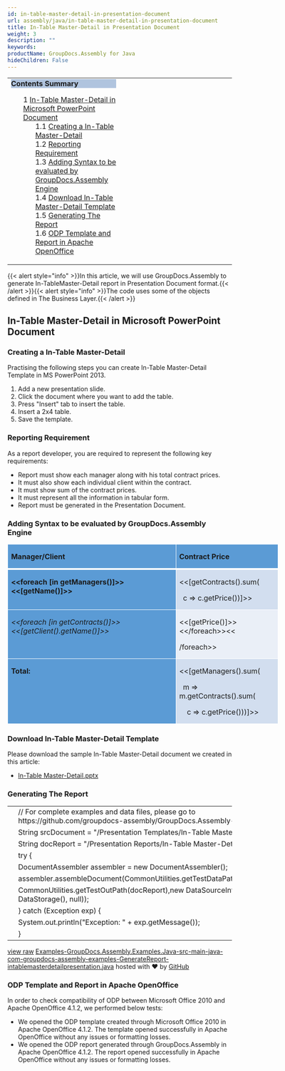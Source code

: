 ```yaml
---
id: in-table-master-detail-in-presentation-document
url: assembly/java/in-table-master-detail-in-presentation-document
title: In-Table Master-Detail in Presentation Document
weight: 3
description: ""
keywords: 
productName: GroupDocs.Assembly for Java
hideChildren: False
---
```

<table class="sectionMacro" border="0" cellpadding="5" cellspacing="0" width="100%"><tbody><tr><td valign="top" width="50%"><div class="panel" style="border-top-width: 1px; border-right-width: 1px; border-bottom-width: 1px; border-left-width: 1px;"><div class="panelHeader" style="border-bottom-width: 1px; background-color: rgb(176, 196, 222);"><b>Contents Summary</b></div><div class="panelContent"><style type="text/css">div.rbtoc1593026732345 { padding-top: 0px; padding-right: 0px; padding-bottom: 0px; padding-left: 0px; }div.rbtoc1593026732345 ul { list-style-type: none; list-style-image: none; margin-left: 0px; }div.rbtoc1593026732345 li { margin-left: 0px; padding-left: 0px; }</style><div class="toc rbtoc1593026732345"><ul class="toc-indentation"><li><span class="TOCOutline">1</span> <a href="#In-TableMaster-DetailinPresentationDocument-In-TableMaster-DetailinMicrosoftPowerPointDocument">In-Table Master-Detail in Microsoft PowerPoint Document</a><ul class="toc-indentation"><li><span class="TOCOutline">1.1</span> <a href="#In-TableMaster-DetailinPresentationDocument-CreatingaIn-TableMaster-Detail">Creating a In-Table Master-Detail</a></li><li><span class="TOCOutline">1.2</span> <a href="#In-TableMaster-DetailinPresentationDocument-ReportingRequirement">Reporting Requirement</a></li><li><span class="TOCOutline">1.3</span> <a href="#In-TableMaster-DetailinPresentationDocument-AddingSyntaxtobeevaluatedbyGroupDocs.AssemblyEngine">Adding Syntax to be evaluated by GroupDocs.Assembly Engine</a></li><li><span class="TOCOutline">1.4</span> <a href="#In-TableMaster-DetailinPresentationDocument-DownloadIn-TableMaster-DetailTemplate">Download In-Table Master-Detail Template</a></li><li><span class="TOCOutline">1.5</span> <a href="#In-TableMaster-DetailinPresentationDocument-GeneratingTheReport">Generating The Report</a></li><li><span class="TOCOutline">1.6</span> <a href="#In-TableMaster-DetailinPresentationDocument-ODPTemplateandReportinApacheOpenOffice">ODP Template and Report in Apache OpenOffice</a></li></ul></li></ul></div></div></div></td><td valign="top" width="15%">&nbsp;</td><td valign="top" width="35%">&nbsp;</td></tr></tbody></table>

{{< alert style="info" >}}In this article, we will use GroupDocs.Assembly to generate In-TableMaster-Detail report in Presentation Document format.{{< /alert >}}{{< alert style="info" >}}The code uses some of the objects defined in The Business Layer.{{< /alert >}}

## In-Table Master-Detail in Microsoft PowerPoint Document

### Creating a In-Table Master-Detail

Practising the following steps you can create In-Table Master-Detail Template in MS PowerPoint 2013.

1.  Add a new presentation slide.
2.  Click the document where you want to add the table.
3.  Press "Insert" tab to insert the table.
4.  Insert a 2x4 table.
5.  Save the template.

### Reporting Requirement

As a report developer, you are required to represent the following key requirements:

*   Report must show each manager along with his total contract prices.
*   It must also show each individual client within the contract.
*   It must show sum of the contract prices.
*   It must represent all the information in tabular form.
*   Report must be generated in the Presentation Document.

### Adding Syntax to be evaluated by GroupDocs.Assembly Engine

<table class="MsoNormalTable" border="0" cellspacing="0" cellpadding="0" width="608" style="width: 456pt; border-collapse: collapse;"><tbody><tr><td width="388" valign="top" style="width: 291pt; border-top-color: white; border-top-style: solid; border-top-width: 1pt; border-right-color: white; border-right-style: solid; border-right-width: 1pt; border-bottom-color: white; border-bottom-style: solid; border-bottom-width: 3pt; border-left-color: white; border-left-style: solid; border-left-width: 1pt; background-color: rgb(91, 155, 213); background-image: initial; padding-top: 0.75pt; padding-right: 5.4pt; padding-bottom: 0in; padding-left: 5.4pt;"><p class="MsoNormal"><b>Manager/Client</b></p></td><td width="220" valign="top" style="width: 165pt; border-top-color: white; border-top-style: solid; border-top-width: 1pt; border-left-color: initial; border-left-style: none; border-left-width: initial; border-bottom-color: white; border-bottom-style: solid; border-bottom-width: 3pt; border-right-color: white; border-right-style: solid; border-right-width: 1pt; background-color: rgb(91, 155, 213); background-image: initial; padding-top: 0.75pt; padding-right: 5.4pt; padding-bottom: 0in; padding-left: 5.4pt;"><p class="MsoNormal"><b>Contract Price</b></p></td></tr><tr><td width="388" valign="top" style="width: 291pt; border-top-color: initial; border-top-style: none; border-top-width: initial; border-right-color: white; border-right-style: solid; border-right-width: 1pt; border-bottom-color: white; border-bottom-style: solid; border-bottom-width: 1pt; border-left-color: white; border-left-style: solid; border-left-width: 1pt; background-color: rgb(91, 155, 213); background-image: initial; padding-top: 0.75pt; padding-right: 5.4pt; padding-bottom: 0in; padding-left: 5.4pt;"><p class="MsoNormal"><b>&lt;&lt;foreach [in getManagers()]&gt;&gt;&lt;&lt;[getName()]&gt;&gt;</b></p></td><td width="220" valign="top" style="width: 165pt; border-top-color: initial; border-top-style: none; border-top-width: initial; border-left-color: initial; border-left-style: none; border-left-width: initial; border-bottom-color: white; border-bottom-style: solid; border-bottom-width: 1pt; border-right-color: white; border-right-style: solid; border-right-width: 1pt; background-color: rgb(210, 222, 239); background-image: initial; padding-top: 0.75pt; padding-right: 5.4pt; padding-bottom: 0in; padding-left: 5.4pt;"><p class="MsoNormal">&lt;&lt;[getContracts().sum(</p><p class="MsoNormal">&nbsp; c =&gt; c.getPrice())]&gt;&gt;</p></td></tr><tr><td width="388" valign="top" style="width: 291pt; border-top-color: initial; border-top-style: none; border-top-width: initial; border-right-color: white; border-right-style: solid; border-right-width: 1pt; border-bottom-color: white; border-bottom-style: solid; border-bottom-width: 1pt; border-left-color: white; border-left-style: solid; border-left-width: 1pt; background-color: rgb(91, 155, 213); background-image: initial; padding-top: 0.75pt; padding-right: 5.4pt; padding-bottom: 0in; padding-left: 5.4pt;"><p class="MsoNormal"><i>&lt;&lt;foreach [in getContracts()]&gt;&gt;&nbsp; &lt;&lt;[getClient().getName()]&gt;&gt;</i></p></td><td width="220" valign="top" style="width: 165pt; border-top-color: initial; border-top-style: none; border-top-width: initial; border-left-color: initial; border-left-style: none; border-left-width: initial; border-bottom-color: white; border-bottom-style: solid; border-bottom-width: 1pt; border-right-color: white; border-right-style: solid; border-right-width: 1pt; background-color: rgb(234, 239, 247); background-image: initial; padding-top: 0.75pt; padding-right: 5.4pt; padding-bottom: 0in; padding-left: 5.4pt;"><p class="MsoNormal">&lt;&lt;[getPrice()]&gt;&gt;&lt;&lt;/foreach&gt;&gt;&lt;&lt;</p><p class="MsoNormal">/foreach&gt;&gt;</p></td></tr><tr><td width="388" valign="top" style="width: 291pt; border-top-color: initial; border-top-style: none; border-top-width: initial; border-right-color: white; border-right-style: solid; border-right-width: 1pt; border-bottom-color: white; border-bottom-style: solid; border-bottom-width: 1pt; border-left-color: white; border-left-style: solid; border-left-width: 1pt; background-color: rgb(91, 155, 213); background-image: initial; padding-top: 0.75pt; padding-right: 5.4pt; padding-bottom: 0in; padding-left: 5.4pt;"><p class="MsoNormal"><b>Total:</b></p></td><td width="220" valign="top" style="width: 165pt; border-top-color: initial; border-top-style: none; border-top-width: initial; border-left-color: initial; border-left-style: none; border-left-width: initial; border-bottom-color: white; border-bottom-style: solid; border-bottom-width: 1pt; border-right-color: white; border-right-style: solid; border-right-width: 1pt; background-color: rgb(210, 222, 239); background-image: initial; padding-top: 0.75pt; padding-right: 5.4pt; padding-bottom: 0in; padding-left: 5.4pt;"><p class="MsoNormal">&lt;&lt;[getManagers().sum(</p><p class="MsoNormal">&nbsp; m =&gt; m.getContracts().sum(</p><p class="MsoNormal">&nbsp;&nbsp;&nbsp; c =&gt; c.getPrice()))]&gt;&gt;</p></td></tr></tbody></table>

### Download In-Table Master-Detail Template

Please download the sample In-Table Master-Detail document we created in this article:

*   [In-Table Master-Detail.pptx](https://github.com/groupdocs-assembly/GroupDocs.Assembly-for-Java/blob/master/Examples/GroupDocs.Assembly.Examples.Java/Data/Storage/Presentation%20Templates/In-Table%20Master-Detail.pptx?raw=true)

### Generating The Report

<table class="highlight tab-size js-file-line-container" data-tab-size="8" data-paste-markdown-skip=""><tbody><tr><td id="file-examples-groupdocs-assembly-examples-java-src-main-java-com-groupdocs-assembly-examples-generatereport-intablemasterdetailpresentation-java-L1" class="blob-num js-line-number" data-line-number="1"></td><td id="file-examples-groupdocs-assembly-examples-java-src-main-java-com-groupdocs-assembly-examples-generatereport-intablemasterdetailpresentation-java-LC1" class="blob-code blob-code-inner js-file-line"><span class="pl-c"><span class="pl-c">//</span> For complete examples and data files, please go to https://github.com/groupdocs-assembly/GroupDocs.Assembly-for-Java</span></td></tr><tr><td id="file-examples-groupdocs-assembly-examples-java-src-main-java-com-groupdocs-assembly-examples-generatereport-intablemasterdetailpresentation-java-L2" class="blob-num js-line-number" data-line-number="2"></td><td id="file-examples-groupdocs-assembly-examples-java-src-main-java-com-groupdocs-assembly-examples-generatereport-intablemasterdetailpresentation-java-LC2" class="blob-code blob-code-inner js-file-line"><span class="pl-smi">String</span> srcDocument <span class="pl-k">=</span> <span class="pl-s"><span class="pl-pds">"</span>/Presentation Templates/In-Table Master-Detail.pptx<span class="pl-pds">"</span></span>;</td></tr><tr><td id="file-examples-groupdocs-assembly-examples-java-src-main-java-com-groupdocs-assembly-examples-generatereport-intablemasterdetailpresentation-java-L3" class="blob-num js-line-number" data-line-number="3"></td><td id="file-examples-groupdocs-assembly-examples-java-src-main-java-com-groupdocs-assembly-examples-generatereport-intablemasterdetailpresentation-java-LC3" class="blob-code blob-code-inner js-file-line"><span class="pl-smi">String</span> docReport <span class="pl-k">=</span> <span class="pl-s"><span class="pl-pds">"</span>/Presentation Reports/In-Table Master-Detail_report.pptx<span class="pl-pds">"</span></span>;</td></tr><tr><td id="file-examples-groupdocs-assembly-examples-java-src-main-java-com-groupdocs-assembly-examples-generatereport-intablemasterdetailpresentation-java-L4" class="blob-num js-line-number" data-line-number="4"></td><td id="file-examples-groupdocs-assembly-examples-java-src-main-java-com-groupdocs-assembly-examples-generatereport-intablemasterdetailpresentation-java-LC4" class="blob-code blob-code-inner js-file-line"><span class="pl-k">try</span> {</td></tr><tr><td id="file-examples-groupdocs-assembly-examples-java-src-main-java-com-groupdocs-assembly-examples-generatereport-intablemasterdetailpresentation-java-L5" class="blob-num js-line-number" data-line-number="5"></td><td id="file-examples-groupdocs-assembly-examples-java-src-main-java-com-groupdocs-assembly-examples-generatereport-intablemasterdetailpresentation-java-LC5" class="blob-code blob-code-inner js-file-line"><span class="pl-smi">DocumentAssembler</span> assembler <span class="pl-k">=</span> <span class="pl-k">new</span> <span class="pl-smi">DocumentAssembler</span>();</td></tr><tr><td id="file-examples-groupdocs-assembly-examples-java-src-main-java-com-groupdocs-assembly-examples-generatereport-intablemasterdetailpresentation-java-L6" class="blob-num js-line-number" data-line-number="6"></td><td id="file-examples-groupdocs-assembly-examples-java-src-main-java-com-groupdocs-assembly-examples-generatereport-intablemasterdetailpresentation-java-LC6" class="blob-code blob-code-inner js-file-line">assembler<span class="pl-k">.</span>assembleDocument(<span class="pl-smi">CommonUtilities</span><span class="pl-k">.</span>getTestDataPath(srcDocument),</td></tr><tr><td id="file-examples-groupdocs-assembly-examples-java-src-main-java-com-groupdocs-assembly-examples-generatereport-intablemasterdetailpresentation-java-L7" class="blob-num js-line-number" data-line-number="7"></td><td id="file-examples-groupdocs-assembly-examples-java-src-main-java-com-groupdocs-assembly-examples-generatereport-intablemasterdetailpresentation-java-LC7" class="blob-code blob-code-inner js-file-line"><span class="pl-smi">CommonUtilities</span><span class="pl-k">.</span>getTestOutPath(docReport),<span class="pl-k">new</span> <span class="pl-smi">DataSourceInfo</span>( <span class="pl-k">new</span> <span class="pl-smi">DataStorage</span>(), <span class="pl-c1">null</span>));</td></tr><tr><td id="file-examples-groupdocs-assembly-examples-java-src-main-java-com-groupdocs-assembly-examples-generatereport-intablemasterdetailpresentation-java-L8" class="blob-num js-line-number" data-line-number="8"></td><td id="file-examples-groupdocs-assembly-examples-java-src-main-java-com-groupdocs-assembly-examples-generatereport-intablemasterdetailpresentation-java-LC8" class="blob-code blob-code-inner js-file-line">} <span class="pl-k">catch</span> (<span class="pl-smi">Exception</span> exp) {</td></tr><tr><td id="file-examples-groupdocs-assembly-examples-java-src-main-java-com-groupdocs-assembly-examples-generatereport-intablemasterdetailpresentation-java-L9" class="blob-num js-line-number" data-line-number="9"></td><td id="file-examples-groupdocs-assembly-examples-java-src-main-java-com-groupdocs-assembly-examples-generatereport-intablemasterdetailpresentation-java-LC9" class="blob-code blob-code-inner js-file-line"><span class="pl-smi">System</span><span class="pl-k">.</span>out<span class="pl-k">.</span>println(<span class="pl-s"><span class="pl-pds">"</span>Exception: <span class="pl-pds">"</span></span> <span class="pl-k">+</span> exp<span class="pl-k">.</span>getMessage());</td></tr><tr><td id="file-examples-groupdocs-assembly-examples-java-src-main-java-com-groupdocs-assembly-examples-generatereport-intablemasterdetailpresentation-java-L10" class="blob-num js-line-number" data-line-number="10"></td><td id="file-examples-groupdocs-assembly-examples-java-src-main-java-com-groupdocs-assembly-examples-generatereport-intablemasterdetailpresentation-java-LC10" class="blob-code blob-code-inner js-file-line">}</td></tr></tbody></table>

[view raw](https://gist.github.com/GroupDocsGists/8ecd459de8afc880b7264a56a2476f6e/raw/de33cf8cf3c95d8ff3ed6d52453593bac1813b8a/Examples-GroupDocs.Assembly.Examples.Java-src-main-java-com-groupdocs-assembly-examples-GenerateReport-intablemasterdetailpresentation.java) [Examples-GroupDocs.Assembly.Examples.Java-src-main-java-com-groupdocs-assembly-examples-GenerateReport-intablemasterdetailpresentation.java](https://gist.github.com/GroupDocsGists/8ecd459de8afc880b7264a56a2476f6e#file-examples-groupdocs-assembly-examples-java-src-main-java-com-groupdocs-assembly-examples-generatereport-intablemasterdetailpresentation-java) hosted with ❤ by [GitHub](https://github.com)

### ODP Template and Report in Apache OpenOffice

In order to check compatibility of ODP between Microsoft Office 2010 and Apache OpenOffice 4.1.2, we performed below tests:

*   We opened the ODP template created through Microsoft Office 2010 in Apache OpenOffice 4.1.2. The template opened successfully in Apache OpenOffice without any issues or formatting losses.
*   We opened the ODP report generated through GroupDocs.Assembly in Apache OpenOffice 4.1.2. The report opened successfully in Apache OpenOffice without any issues or formatting losses.
